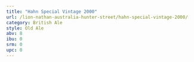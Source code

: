 ```yaml
---
title: "Hahn Special Vintage 2000"
url: /lion-nathan-australia-hunter-street/hahn-special-vintage-2000/
category: British Ale
style: Old Ale
abv: 8
ibu: 0
srm: 0
upc: 0
---
```


